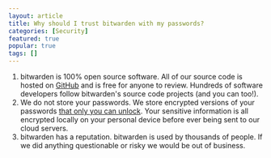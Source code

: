 ```yaml
---
layout: article
title: Why should I trust bitwarden with my passwords?
categories: [Security]
featured: true
popular: true
tags: []
---
```


1. bitwarden is 100% open source software. All of our source code is hosted on [GitHub][github] and is free for anyone
to review. Hundreds of software developers follow bitwarden's source code projects (and you can too!).
2. We do not store your passwords. We store encrypted versions of your passwords [that only you can unlock][encrypted].
Your sensitive information is all encrypted locally on your personal device before ever being sent to our cloud servers.
3. bitwarden has a reputation. bitwarden is used by thousands of people. If we did anything questionable or risky we
would be out of business.

[github]: https://github.com/bitwarden
[encrypted]: https://help.bitwarden.com/security/can-bitwarden-see-my-passwords/
